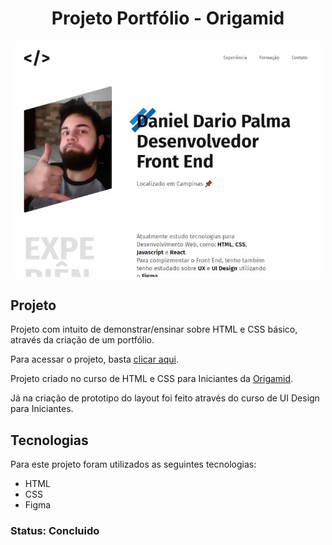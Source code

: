 <h1 align="center"> Projeto Portfólio  - Origamid </h1>
<p align="center">
  <img src="./img/port.jpg" width="500" >
</p>

## Projeto

Projeto com intuito de demonstrar/ensinar sobre HTML e CSS básico, através da criação de um portfólio.

Para acessar o projeto, basta [clicar aqui](https://danieldpalma.github.io/portfolio-origamid/).

Projeto criado no curso de HTML e CSS para Iniciantes da [Origamid](https://www.instagram.com/origamid.cursos/).

Já na criação de prototipo do layout foi feito através do curso de UI Design para Iniciantes.

## Tecnologias

Para este projeto foram utilizados as seguintes tecnologias:

- HTML
- CSS
- Figma

### Status: Concluido
